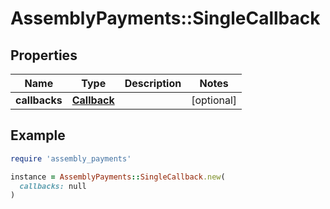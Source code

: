 # AssemblyPayments::SingleCallback

## Properties

| Name | Type | Description | Notes |
| ---- | ---- | ----------- | ----- |
| **callbacks** | [**Callback**](Callback.md) |  | [optional] |

## Example

```ruby
require 'assembly_payments'

instance = AssemblyPayments::SingleCallback.new(
  callbacks: null
)
```

